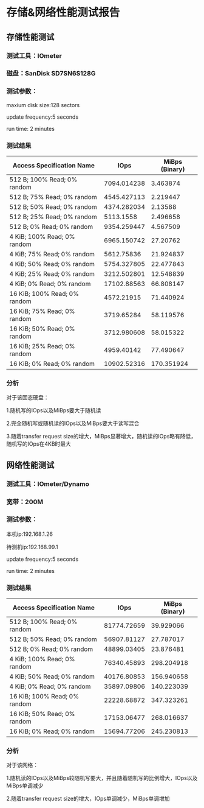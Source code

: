 # 存储&网络性能测试报告

## 存储性能测试
### 测试工具：IOmeter

### 磁盘：SanDisk SD7SN6S128G


### 测试参数：

maxium disk size:128 sectors

update frequency:5 seconds

run time: 2 minutes

### 测试结果

|Access Specification Name|IOps|MiBps (Binary)|
|---------------|----|------|
|512 B; 100% Read; 0% random|7094.014238|3.463874|
|512 B; 75% Read; 0% random|4545.427113|2.219447|
|512 B; 50% Read; 0% random|4374.282034|2.13588|
|512 B; 25% Read; 0% random|5113.1558|2.496658|
|512 B; 0% Read; 0% random|9354.259447|4.567509|
|4 KiB; 100% Read; 0% random|6965.150742|27.20762|
|4 KiB; 75% Read; 0% random|5612.75836|21.924837|
|4 KiB; 50% Read; 0% random|5754.327805|22.477843|
|4 KiB; 25% Read; 0% random|3212.502801|12.548839|
|4 KiB; 0% Read; 0% random|17102.88563|66.808147|
|16 KiB; 100% Read; 0% random|4572.21915|71.440924|
|16 KiB; 75% Read; 0% random|3719.65284|58.119576|
|16 KiB; 50% Read; 0% random|3712.980608|58.015322|
|16 KiB; 25% Read; 0% random|4959.40142|77.490647|
|16 KiB; 0% Read; 0% random|10902.52316|170.351924|

### 分析

对于该固态硬盘：

1.随机写的IOps以及MiBps要大于随机读

2.完全随机写或随机读的IOps以及MiBps要大于读写混合

3.随着transfer request size的增大，MiBps显著增大，随机读的IOps略有降低，随机写的IOps在4KB时最大


## 网络性能测试

### 测试工具：IOmeter/Dynamo

### 宽带：200M

### 测试参数：

本机ip:192.168.1.26

待测机ip:192.168.99.1

update frequency:5 seconds

run time: 2 minutes

### 测试结果

|Access Specification Name|IOps|MiBps (Binary)|
|---------------|----|------|
|512 B; 100% Read; 0% random|81774.72659|39.929066|
|512 B; 50% Read; 0% random|56907.81127|27.787017|
|512 B; 0% Read; 0% random|48899.03405|23.876481|
|4 KiB; 100% Read; 0% random|76340.45893|298.204918|
|4 KiB; 50% Read; 0% random|40176.80853|156.940658|
|4 KiB; 0% Read; 0% random|35897.09806|140.223039|
|16 KiB; 100% Read; 0% random|22228.68872|347.323261|
|16 KiB; 50% Read; 0% random|17153.06477|268.016637|
|16 KiB; 0% Read; 0% random|15694.77206|245.230813|

### 分析

对于该网络：

1.随机读的IOps以及MiBps较随机写要大，并且随着随机写的比例增大，IOps以及MiBps单调减少

2.随着transfer request size的增大，IOps单调减少，MiBps单调增加
